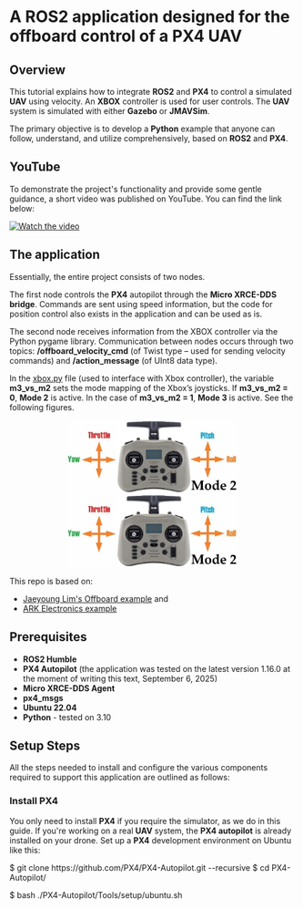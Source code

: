 # A ROS2 application designed for the offboard control of a PX4 UAV
## Overview
This tutorial explains how to integrate **ROS2** and **PX4** to control a simulated **UAV** using velocity. An **XBOX** controller is used for user controls. The **UAV** system is simulated with either **Gazebo** or **JMAVSim**.

The primary objective is to develop a **Python** example that anyone can follow, understand, and utilize comprehensively, based on **ROS2** and **PX4**.

## YouTube
To demonstrate the project's functionality and provide some gentle guidance, a short video was published on YouTube. You can find the link below:

[![Watch the video](https://img.youtube.com/vi/__MgYtL8G18/0.jpg)](https://www.youtube.com/watch?v=__MgYtL8G18)

## The application
Essentially, the entire project consists of two nodes. 

The first node controls the **PX4** autopilot through the **Micro XRCE-DDS bridge**. Commands are sent using speed information, but the code for position control also exists in the application and can be used as is. 

The second node receives information from the XBOX controller via the Python pygame library. Communication between nodes occurs through two topics: __/offboard_velocity_cmd__ (of Twist type – used for sending velocity commands) and __/action_message__ (of UInt8 data type).

In the [xbox.py](https://github.com/dmdobrea/ROS2_offboard_control/blob/main/offboard_control/offboard_control/xbox.py) file (used to interface with Xbox controller), the variable __m3_vs_m2__ sets the mode mapping of the Xbox’s joysticks. If __m3_vs_m2 = 0__, **Mode 2** is active. In the case of __m3_vs_m2 = 1__, **Mode 3** is active. See the following figures.

<p align="center">
  <img src="Images/mode2.png" width="300"/>
  <img src="Images/mode2.png" width="300"/>
</p>

This repo is based on: 
* [Jaeyoung Lim's Offboard example](https://github.com/Jaeyoung-Lim/px4-offboard) and
* [ARK Electronics example](https://github.com/ARK-Electronics/ROS2_PX4_Offboard_Example)

## Prerequisites
* **ROS2 Humble**
* **PX4 Autopilot** (the application was tested on the latest version 1.16.0 at the moment of writing this text, September 6, 2025)
* **Micro XRCE-DDS Agent**
* **px4_msgs**
* **Ubuntu 22.04**
* **Python** - tested on 3.10

## Setup Steps
All the steps needed to install and configure the various components required to support this application are outlined as follows:

### Install PX4
You only need to install **PX4** if you require the simulator, as we do in this guide. If you're working on a real **UAV** system, the **PX4 autopilot** is already installed on your drone.
Set up a **PX4** development environment on Ubuntu like this:

<html>
  <head>
$ git clone https://github.com/PX4/PX4-Autopilot.git --recursive
$ cd PX4-Autopilot/

$ bash ./PX4-Autopilot/Tools/setup/ubuntu.sh
  </head>


